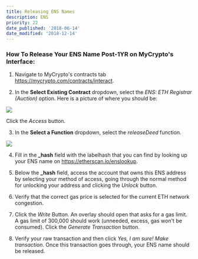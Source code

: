 ```yaml
---
title: Releasing ENS Names
description: ENS
priority: 22
date_published: '2018-06-14'
date_modified: '2018-12-14'
---
```

### How To Release Your ENS Name Post-1YR on MyCrypto's Interface:

1. Navigate to MyCrypto's contracts tab https://mycrypto.com/contracts/interact.

2. In the **Select Existing Contract** dropdown, select the *ENS: ETH Registrar (Auction)* option. Here is a picture of where you should be:

![](https://i.imgur.com/A8ZnIR2.jpg)

Click the *Access* button.

3. In the **Select a Function** dropdown, select the *releaseDeed* function.

![](https://i.imgur.com/myiGZNM.jpg)


4. Fill in the **\_hash** field with the labelhash that you can find by looking up your ENS name on https://etherscan.io/enslookup.

5. Below the **\_hash** field, access the account that owns this ENS address by selecting your method of access, going through the normal method for unlocking your address and clicking the *Unlock* button.

6. Verify that the correct gas price is selected for the current ETH network congestion.

7. Click the *Write* Button. An overlay should open that asks for a gas limit. A gas limit of 300,000 should work (unneeded, excess, gas won't be consumed). Click the *Generate Transaction* button.

8. Verify your raw transaction and then click *Yes, I am sure! Make transaction*. Once this transaction goes through, your ENS name should be released.

